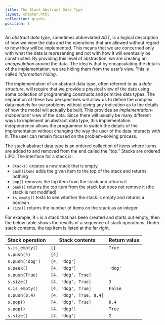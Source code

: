 ```yaml
---
title: The Stack Abstract Data Type
layout: chapter.html
collection: graphs
position: 1
---
```


An *abstract data type*, sometimes abbreviated *ADT*, is a logical
description of how we view the data and the operations that are allowed
without regard to how they will be implemented. This means that we are
concerned only with what the data is representing and not with how it
will eventually be constructed. By providing this level of abstraction,
we are creating an *encapsulation* around the data. The idea is that by
encapsulating the details of the implementation, we are hiding them from
the user’s view. This is called *information hiding*.

The implementation of an abstract data type, often referred to as a
*data structure*, will require that we provide a physical view of the
data using some collection of programming constructs and primitive data
types. The separation of these two perspectives will allow us to define
the complex data models for our problems without giving any indication
as to the details of how the model will actually be built. This provides
an *implementation-independent* view of the data. Since there will
usually be many different ways to implement an abstract data type, this
implementation independence allows the programmer to switch the details
of the implementation without changing the way the user of the data
interacts with it. The user can remain focused on the problem-solving
process.

The stack abstract data type is an ordered collection of items where
items are added to and removed from the end called the “top.” Stacks are
ordered LIFO. The interface for a stack is:

-   `Stack()` creates a new stack that is empty
-   `push(item)` adds the given item to the top of the stack and returns nothing
-   `pop()` removes the top item from the stack and returns it
-   `peek()` returns the top item from the stack but does not remove it (the stack is not modified)
-   `is_empty()` tests to see whether the stack is empty and returns a boolean
-   `size()` returns the number of items on the stack as an integer

For example, if `s` is a stack that has been created and starts out
empty, then the below table shows the results of a
sequence of stack operations. Under stack contents, the top item is
listed at the far right.


Stack operation | Stack contents | Return value
--- | --- | ---
`s.is_empty()` | `[]` | `True`
`s.push(4)` | `[4]` |
`s.push('dog')` | `[4, 'dog']` |
`s.peek()` | `[4, 'dog']` | `'dog'`
`s.push(True)` | `[4, 'dog', True]` |
`s.size()` | `[4, 'dog', True]` | `3`
`s.is_empty()` | `[4, 'dog', True]` | `False`
`s.push(8.4)` | `[4, 'dog', True, 8.4]` |
`s.pop()` | `[4, 'dog', True]` | `8.4`
`s.pop()` | `[4, 'dog']` | `True`
`s.size()` | `[4, 'dog']` | `2`
